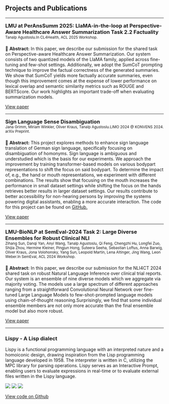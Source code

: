 ## Projects and Publications

---

<h3 style="padding: 0px; margin: 0px;"><strong>LMU at PerAnsSumm 2025: LlaMA-in-the-loop at Perspective-Aware Healthcare Answer Summarization Task 2.2 Factuality</strong></h3>
<p style="padding: 0px; margin: 0px;"><small>Tanalp Agustoslu.In CL4Health, ACL 2025 Workshop.</small></p>
<p style="padding: 0px; margin: 20px 0px;"></p>

📝 **Abstract:**
In this paper, we describe our submission for the shared task on Perspective-aware Healthcare Answer Summarization. Our system consists of two quantized models of the LlaMA family, applied across fine-tuning and few-shot settings. Additionally, we adopt the SumCoT prompting technique to improve the factual correctness of the generated summaries. We show that SumCoT yields more factually accurate summaries, even though this improvement comes at the expense of lower performance on lexical overlap and semantic similarity metrics such as ROUGE and BERTScore. Our work highlights an important trade-off when evaluating summarization models.

[View paper](https://aclanthology.org/2025.cl4health-1.34/)

---

<h3 style="padding: 0px; margin: 0px;"><strong>Sign Language Sense Disambiguation</strong></h3>
<p style="padding: 0px; margin: 0px;"><small>Jana Grimm, Miriam Winkler, Oliver Kraus, Tanalp Agustoslu.LIMO 2024 @ KONVENS 2024. arXiv Preprint.</small></p>
<p style="padding: 0px; margin: 20px 0px;"></p>

📝 **Abstract:**
This project explores methods to enhance sign language translation of German sign language, specifically focusing on disambiguation of homonyms. Sign language is ambiguous and understudied which is the basis for our experiments. We approach the improvement by training transformer-based models on various bodypart representations to shift the focus on said bodypart. To determine the impact of, e.g., the hand or mouth representations, we experiment with different combinations. The results show that focusing on the mouth increases the performance in small dataset settings while shifting the focus on the hands retrieves better results in larger dataset settings. Our results contribute to better accessibility for non-hearing persons by improving the systems powering digital assistants, enabling a more accurate interaction. The code for this project can be found on [GitHub.](https://github.com/OvrK12/slt)

[View paper](https://arxiv.org/abs/2409.08780)

---

<h3 style="padding: 0px; margin: 0px;"><strong>LMU-BioNLP at SemEval-2024 Task 2: Large Diverse Ensembles for Robust Clinical NLI</strong></h3>
<p style="padding: 0px; margin: 0px;"><small>Zihang Sun, Danqi Yan, Anyi Wang, Tanalp Agustoslu, Qi Feng, Chengzhi Hu, Longfei Zuo, Shijia Zhou, Hermine Kleiner, Pingjun Hong, Suteera Seeha, Sebastian Loftus, Anna Barwig, Oliver Kraus, Jona Volohonsky, Yang Sun, Leopold Martin, Lena Altinger, Jing Wang, Leon Weber.In SemEval, ACL 2024 Workshop.</small></p>
<p style="padding: 0px; margin: 20px 0px;"></p>

📝 **Abstract:**
In this paper, we describe our submission for the NLI4CT 2024 shared task on robust Natural Language Inference over clinical trial reports. Our system is an ensemble of nine diverse models which we aggregate via majority voting. The models use a large spectrum of different approaches ranging from a straightforward Convolutional Neural Network over fine-tuned Large Language Models to few-shot-prompted language models using chain-of-thought reasoning.Surprisingly, we find that some individual ensemble members are not only more accurate than the final ensemble model but also more robust.

[View paper](https://aclanthology.org/2024.semeval-1.224/)

---

### Lispy - A Lisp dialect

Lispy is a functional programming language with an interpreted nature and a homoiconic design, drawing inspiration from the Lisp programming language developed in 1958. The interpreter is written in C, utilizing the MPC library for parsing operations. Lispy serves as an Interactive Prompt, enabling users to evaluate expressions in real-time or to evaluate external files written in the Lispy language.

[![](https://img.shields.io/badge/C-white?logo=C)](#) [![](https://img.shields.io/badge/Lisp-white?logo=Lisp)](#) [![](https://img.shields.io/badge/Ubuntu-white?logo=ubuntu)](#)

[View code on Github](https://github.com/agustoslu/lispy)
